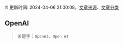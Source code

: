 :alarm_clock: 更新时间: 2024-04-06 21:00:08。[文章来源](/README.md)、[文章分类](/TAGS.md)

## OpenAI


> 关键字：`OpenAI`、`Open AI`



